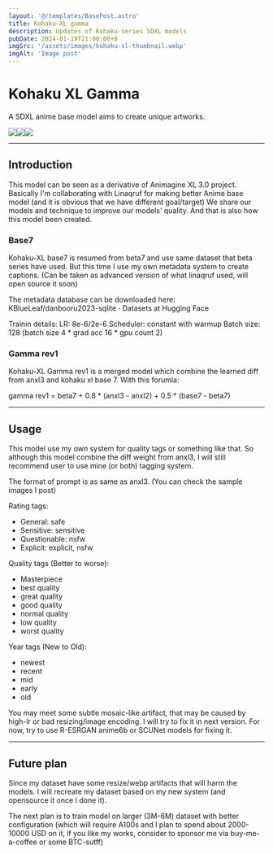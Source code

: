 ```yaml
---
layout: '@/templates/BasePost.astro'
title: Kohaku-XL gamma
description: Updates of Kohaku-series SDXL models
pubDate: 2024-01-19T21:00:00+8
imgSrc: '/assets/images/kohaku-xl-thumbnail.webp'
imgAlt: 'Image post'
---
```

# Kohaku XL Gamma

A SDXL anime base model aims to create unique artworks.
<div style="display:flex; flex-direction: row; width: 100%;">
  <div><img style="display:block;" src="https://image.civitai.com/xG1nkqKTMzGDvpLrqFT7WA/afc1dc39-3a1c-4db9-9942-0b2c150124ce/original=true/00946.jpeg"/></div>
  <div><img style="display:block;" src="https://image.civitai.com/xG1nkqKTMzGDvpLrqFT7WA/20751b43-3d91-4802-b5cb-ce3857d1027a/original=true/00937.jpeg"/></div>
  <div><img style="display:block;" src="https://image.civitai.com/xG1nkqKTMzGDvpLrqFT7WA/fade32c7-7cb8-4a69-84f3-d3da0f4b319d/original=true/00943.jpeg"/></div>
</div>

---

## Introduction

This model can be seen as a derivative of Animagine XL 3.0 project.
Basically I'm collaborating with Linaqruf for making better Anime base model (and it is obvious that we have different goal/target)
We share our models and technique to improve our models' quality.
And that is also how this model been created.


### Base7

Kohaku-XL base7 is resumed from beta7 and use same dataset that beta series have used. But this time I use my own metadata system to create captions. (Can be taken as advanced version of what linaqruf used, will open source it soon)

The metadata database can be downloaded here:
KBlueLeaf/danbooru2023-sqlite · Datasets at Hugging Face

Trainin details:
LR: 8e-6/2e-6
Scheduler: constant with warmup
Batch size: 128 (batch size 4 * grad acc 16 * gpu count 2) 


### Gamma rev1

Kohaku-XL Gamma rev1 is a merged model which combine the learned diff from anxl3 and kohaku xl base 7. With this forumla:

gamma rev1 = beta7 + 0.8 * (anxl3 - anxl2) + 0.5 * (base7 - beta7)

---

## Usage

This model use my own system for quality tags or something like that. 
So although this model combine the diff weight from anxl3, I will still recommend user to use mine (or both) tagging system.

The format of prompt is as same as anxl3. (You can check the sample images I post)

Rating tags:
* General: safe
* Sensitive: sensitive
* Questionable: nsfw
* Explicit: explicit, nsfw

Quality tags (Better to worse):
* Masterpiece
* best quality
* great quality
* good quality
* normal quality
* low quality
* worst quality


Year tags (New to Old):
* newest
* recent
* mid
* early
* old


You may meet some subtle mosaic-like artifact, that may be caused by high-lr or bad resizing/image encoding.
I will try to fix it in next version. For now, try to use R-ESRGAN anime6b or SCUNet models for fixing it.

---

## Future plan

Since my dataset have some resize/webp artifacts that will harm the models. I will recreate my dataset based on my new system (and opensource it once I done it).

The next plan is to train model on larger (3M-6M) dataset with better configuration (which will require A100s and I plan to spend about 2000-10000 USD on it, if you like my works, consider to sponsor me via buy-me-a-coffee or some BTC-sutff)

